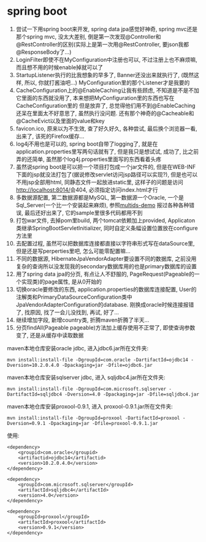 # spring boot

1. 尝试一下用spring boot来开发, spring data jpa感觉好神奇, spring mvc还是那个spring mvc, 没太大差别,
倒是第一次发现@Controller和@RestController的区别(实际上是第一次用@RestController, 要json我都@ResponseBody了...)
1. LoginFilter即使不在MyConfiguration中注册也可以, 不过注册上也不麻烦嘛, 而且想不用的时候enable掉就可以了
1. StartupListener执行的比我想象的早多了, Banner还没出来就执行了, (既然这样, 所以, 你就打酱油吧...) MyConfiguration里的那个Listener才是我要的
1. CacheConfiguration上的@EnableCaching让我有些顾虑, 不知道是不是不加它里面的东西就没用了, 本来想把MyConfiguration里的东西也写在CacheConfiguration里的
但是放弃了, 总觉得他们用不到@EnableCaching还呆在里面太不好意思了, 虽然执行没问题. 还有那个神奇的@Cacheable和@CacheEvict以及里面的value和key
1. favicon.ico, 原来以为不生效, 查了好久好久, 各种尝试, 最后换个浏览器一看, 出来了, 该死的Firefox缓存...
1. log4j不用也是可以的, spring boot自带了logging了, 就是在application.properties里写两句话就有了, 但是我只是想试试,
成功了, 比之前弄的还简单, 虽然那个log4j.properties里面写的东西看着头疼
1. 虽然说spring boot是可以把一个项目打包成一个jar文件的, 但是在WEB-INF下面的jsp就没法打包了(据说修改servlet访问jsp路径可以实现?),
但是也可以不用jsp全部用html, 同静态文件一起放进static里, 这样子的问题是访问[http://localhost:8014/]("http://localhost:8014/","")会404, 
必须指定访问index.html才行
1. 多数据源配置, 第二数据源都是MySQL, 第一数据源一个Oracle, 一个是Sql_Server(一个比一个安装起来麻烦), 参照[multids-demo]("https://github.com/gratiartis/multids-demo","")
报过各种各种错误, 最后还好出来了, 它的sample里很多代码都用不到
1. 打包war文件, 去掉pom里build, 两个tomcat依赖加上<scope>provided</scope>, Applicaton类继承SpringBootServletInitializer, 同时自定义条幅设置位置放在configure方法里
1. 去配置过程, 虽然可以把数据库连接都直接以字符串形式写在dataSource里, 但是还是写perperties里吧, 怎么可能零配置嘛...
1. 不同的数据源, HibernateJpaVendorAdapter要设置不同的数据库, 之前没用复杂的查询所以没发现我的secondary数据库用的也是primary数据库的设置
1. 用了spring data jpa的分页, 有点让人不舒服的, PageRequest(Pageable的一个实现类)的page属性, 是从0开始的
1. 切换oracle要修改的东西, application.properties的数据库连接配置, User的注解类和PrimaryDataSourceConfiguration类中JpaVendorAdapterConfiguration的database. 
刚换成oracle时候连接报错了, 找原因, 找了一会儿没找到, 再试, 好了...
1. 继续增加字段, 新增country类, 折腾maven折腾了半天...
1. 分页findAll(Pageable pageable)方法加上缓存使用不正常了, 即使查询参数变了, 还是从缓存中读取数据

maven本地仓库安装oracle jdbc, 进入jdbc6.jar所在文件夹:

`mvn install:install-file -DgroupId=com.oracle -DartifactId=ojdbc14 -Dversion=10.2.0.4.0 -Dpackaging=jar -Dfile=ojdbc6.jar`

maven本地仓库安装sqlserver jdbc, 进入 sqljdbc4.jar所在文件夹:

`mvn install:install-file -DgroupId=com.microsoft.sqlserver -DartifactId=sqljdbc4 -Dversion=4.0 -Dpackaging=jar -Dfile=sqljdbc4.jar`

maven本地仓库安装proxool-0.9.1, 进入 proxool-0.9.1.jar所在文件夹:

`mvn install:install-file -DgroupId=proxool -DartifactId=proxool -Dversion=0.9.1 -Dpackaging=jar -Dfile=proxool-0.9.1.jar`

使用:

```
<dependency>
	<groupid>com.oracle</groupid>
	<artifactid>ojdbc14</artifactid>
	<version>10.2.0.4.0</version>
</dependency>

<dependency>
    <groupId>com.microsoft.sqlserver</groupId>
    <artifactId>sqljdbc4</artifactId>
    <version>4.0</version>
</dependency>

<dependency>
	<groupId>proxool</groupId>
	<artifactId>proxool</artifactId>
	<version>0.9.1</version>
</dependency>
```
